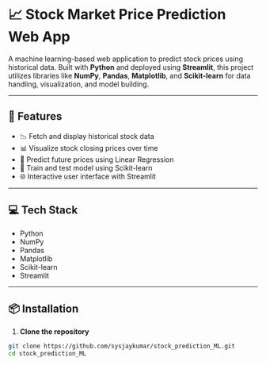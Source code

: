 # 📈 Stock Market Price Prediction Web App

A machine learning-based web application to predict stock prices using historical data. Built with **Python** and deployed using **Streamlit**, this project utilizes libraries like **NumPy**, **Pandas**, **Matplotlib**, and **Scikit-learn** for data handling, visualization, and model building.

---

## 🚀 Features

- 📉 Fetch and display historical stock data
- 📊 Visualize stock closing prices over time
- 🔮 Predict future prices using Linear Regression
- 🧠 Train and test model using Scikit-learn
- 🌐 Interactive user interface with Streamlit

---

## 💻 Tech Stack

- Python
- NumPy
- Pandas
- Matplotlib
- Scikit-learn
- Streamlit

---

## 📦 Installation

1. **Clone the repository**

```bash
git clone https://github.com/sysjaykumar/stock_prediction_ML.git
cd stock_prediction_ML
